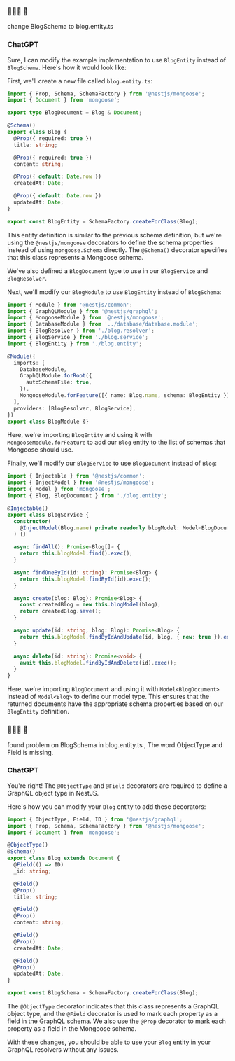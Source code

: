 ### 🙎🏻‍♂️ 💬  

change BlogSchema to blog.entity.ts

### ChatGPT

Sure, I can modify the example implementation to use `BlogEntity` instead of `BlogSchema`. Here's how it would look like:

First, we'll create a new file called `blog.entity.ts`:

```ts
import { Prop, Schema, SchemaFactory } from '@nestjs/mongoose';
import { Document } from 'mongoose';

export type BlogDocument = Blog & Document;

@Schema()
export class Blog {
  @Prop({ required: true })
  title: string;

  @Prop({ required: true })
  content: string;

  @Prop({ default: Date.now })
  createdAt: Date;

  @Prop({ default: Date.now })
  updatedAt: Date;
}

export const BlogEntity = SchemaFactory.createForClass(Blog);
```
This entity definition is similar to the previous schema definition, but we're using the `@nestjs/mongoose` decorators to define the schema properties instead of using `mongoose.Schema` directly. The `@Schema()` decorator specifies that this class represents a Mongoose schema.

We've also defined a `BlogDocument` type to use in our `BlogService` and `BlogResolver`.

Next, we'll modify our `BlogModule` to use `BlogEntity` instead of `BlogSchema`:

```ts
import { Module } from '@nestjs/common';
import { GraphQLModule } from '@nestjs/graphql';
import { MongooseModule } from '@nestjs/mongoose';
import { DatabaseModule } from '../database/database.module';
import { BlogResolver } from './blog.resolver';
import { BlogService } from './blog.service';
import { BlogEntity } from './blog.entity';

@Module({
  imports: [
    DatabaseModule,
    GraphQLModule.forRoot({
      autoSchemaFile: true,
    }),
    MongooseModule.forFeature([{ name: Blog.name, schema: BlogEntity }]),
  ],
  providers: [BlogResolver, BlogService],
})
export class BlogModule {}
```
Here, we're importing `BlogEntity` and using it with `MongooseModule.forFeature` to add our `Blog` entity to the list of schemas that Mongoose should use.

Finally, we'll modify our `BlogService` to use `BlogDocument` instead of `Blog`:

```ts
import { Injectable } from '@nestjs/common';
import { InjectModel } from '@nestjs/mongoose';
import { Model } from 'mongoose';
import { Blog, BlogDocument } from './blog.entity';

@Injectable()
export class BlogService {
  constructor(
    @InjectModel(Blog.name) private readonly blogModel: Model<BlogDocument>,
  ) {}

  async findAll(): Promise<Blog[]> {
    return this.blogModel.find().exec();
  }

  async findOneById(id: string): Promise<Blog> {
    return this.blogModel.findById(id).exec();
  }

  async create(blog: Blog): Promise<Blog> {
    const createdBlog = new this.blogModel(blog);
    return createdBlog.save();
  }

  async update(id: string, blog: Blog): Promise<Blog> {
    return this.blogModel.findByIdAndUpdate(id, blog, { new: true }).exec();
  }

  async delete(id: string): Promise<void> {
    await this.blogModel.findByIdAndDelete(id).exec();
  }
}
```
Here, we're importing `BlogDocument` and using it with `Model<BlogDocument>` instead of `Model<Blog>` to define our model type. This ensures that the returned documents have the appropriate schema properties based on our `BlogEntity` definition.




### 🙎🏻‍♂️ 💬  

found problem on BlogSchema in blog.entity.ts , The word ObjectType and Field is missing.

### ChatGPT

You're right! The `@ObjectType` and `@Field` decorators are required to define a GraphQL object type in NestJS.

Here's how you can modify your `Blog` entity to add these decorators:

```ts
import { ObjectType, Field, ID } from '@nestjs/graphql';
import { Prop, Schema, SchemaFactory } from '@nestjs/mongoose';
import { Document } from 'mongoose';

@ObjectType()
@Schema()
export class Blog extends Document {
  @Field(() => ID)
  _id: string;

  @Field()
  @Prop()
  title: string;

  @Field()
  @Prop()
  content: string;

  @Field()
  @Prop()
  createdAt: Date;

  @Field()
  @Prop()
  updatedAt: Date;
}

export const BlogSchema = SchemaFactory.createForClass(Blog);
```
The `@ObjectType` decorator indicates that this class represents a GraphQL object type, and the `@Field` decorator is used to mark each property as a field in the GraphQL schema. We also use the `@Prop` decorator to mark each property as a field in the Mongoose schema.

With these changes, you should be able to use your `Blog` entity in your GraphQL resolvers without any issues.